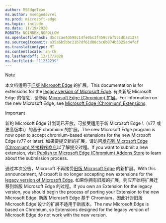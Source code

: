 ```yaml
---
author: MSEdgeTeam
ms.author: msedgedevrel
ms.prod: microsoft-edge
ms.topic: include
ms.date: 11/19/2020
ROBOTS: NOINDEX,NOFOLLOW
ms.openlocfilehash: d5c7cae4d598c14fe0bc3f459c7bf551dba81374
ms.sourcegitcommit: a35a6b5bbc21b7df61d08cbc6b074b5325ad4fef
ms.translationtype: MT
ms.contentlocale: zh-CN
ms.lasthandoff: 12/17/2020
ms.locfileid: "11232239"
---
```

> [!NOTE]
> <span data-ttu-id="d6d7c-101">本文档适用于[旧版 Microsoft Edge][MicrosoftSupportEdgeLegacy] 的扩展。</span><span class="sxs-lookup"><span data-stu-id="d6d7c-101">This documentation is for extensions for the [legacy version of Microsoft Edge][MicrosoftSupportEdgeLegacy].</span></span> <span data-ttu-id="d6d7c-102">有关新版 Microsoft Edge 的信息，请参阅 [Microsoft Edge (Chromium) 扩展][MicrosoftEdgeExtensionsChromiumIndex]。</span><span class="sxs-lookup"><span data-stu-id="d6d7c-102">For information on the new Microsoft Edge, see [Microsoft Edge (Chromium) Extensions][MicrosoftEdgeExtensionsChromiumIndex].</span></span>

> [!IMPORTANT]
> <span data-ttu-id="d6d7c-103">新的 Microsoft Edge 计划现已开放，可接受适用于新 Microsoft Edge \（v77 或更高版本\）的基于 chromium 的扩展。</span><span class="sxs-lookup"><span data-stu-id="d6d7c-103">The new Microsoft Edge program is now open to accept chromium-based extensions for the new Microsoft Edge \(v77 or later\).</span></span> <span data-ttu-id="d6d7c-104">如果要提交新的扩展，请访问[发布到 Microsoft Edge (Chromium) 外接程序商店][ExtensionsChromiumPublish]以了解提交过程。</span><span class="sxs-lookup"><span data-stu-id="d6d7c-104">If you want to submit a new extension, visit [Publish to Microsoft Edge (Chromium) Addons Store][ExtensionsChromiumPublish] to learn about the submission process.</span></span>  
> 
> <span data-ttu-id="d6d7c-105">通过本次公告，Microsoft 不再接受[旧版 Microsoft Edge][MicrosoftSupportEdgeLegacy] 的新扩展。</span><span class="sxs-lookup"><span data-stu-id="d6d7c-105">With this announcement, Microsoft is no longer accepting new extensions for the [legacy version of Microsoft Edge][MicrosoftSupportEdgeLegacy].</span></span> <span data-ttu-id="d6d7c-106">如果你拥有旧版的扩展，则应开始将扩展迁移到新版 Microsoft Edge 的过程。</span><span class="sxs-lookup"><span data-stu-id="d6d7c-106">If you own an Extension for the legacy version, you should begin the process of porting your Extension to the new Microsoft Edge.</span></span>  <span data-ttu-id="d6d7c-107">新版 Microsoft Edge 基于 Chromium，因此针对旧版 Microsoft Edge 设计的扩展不适用于新版本。</span><span class="sxs-lookup"><span data-stu-id="d6d7c-107">The new Microsoft Edge is based on Chromium, so Extensions designed for the legacy version of Microsoft Edge do not work with the new version.</span></span>  
> 

<!-- image links -->  

<!-- links -->  

[MicrosoftEdgeExtensionsChromiumIndex]: /microsoft-edge/extensions-chromium/index "Microsoft Edge (Chromium) 扩展"
[ExtensionsChromiumPublish]: /microsoft-edge/extensions-chromium/publish/publish-extension "发布扩展"  

[MicrosoftSupportEdgeLegacy]: https://support.microsoft.com/help/4533505/what-is-microsoft-edge-legacy "什么是 Microsoft Edge 旧版？| Microsoft 支持"  
